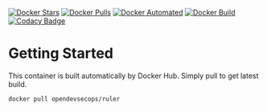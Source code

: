 [![Docker Stars](https://img.shields.io/docker/stars/opendevsecops/ruler.svg)](https://hub.docker.com/r/opendevsecops/ruler/)
[![Docker Pulls](https://img.shields.io/docker/pulls/opendevsecops/ruler.svg)](https://hub.docker.com/r/opendevsecops/ruler/)
[![Docker Automated](https://img.shields.io/docker/automated/opendevsecops/ruler.svg)](https://hub.docker.com/r/opendevsecops/ruler/)
[![Docker Build](https://img.shields.io/docker/build/opendevsecops/ruler.svg)](https://hub.docker.com/r/opendevsecops/ruler/)
[![Codacy Badge](https://api.codacy.com/project/badge/Grade/61e8905ec20144de8509fbb499ed47e2)](https://www.codacy.com/app/OpenDevSecOps/docker-ruler?utm_source=github.com&amp;utm_medium=referral&amp;utm_content=opendevsecops/docker-ruler&amp;utm_campaign=Badge_Grade)

# Getting Started

This container is built automatically by Docker Hub. Simply pull to get latest build.

```sh
docker pull opendevsecops/ruler
```
